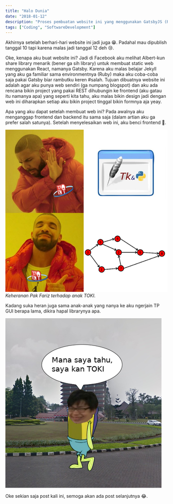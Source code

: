 ```yaml
---
title: "Halo Dunia"
date: "2018-01-12"
description: "Proses pembuatan website ini yang menggunakan GatsbyJS (React) dan mengapa saya membuat website ini."
tags: ["Coding", "SoftwareDevelopment"]
---
```


Akhirnya setelah berhari-hari website ini jadi juga :grin:. Padahal mau dipublish tanggal 10 tapi karena malas jadi tanggal 12 deh :cry:.

Oke, kenapa aku buat website ini? Jadi di Facebook aku melihat Albert-kun share library menarik (bener ga sih library) untuk membuat static web menggunakan React, namanya Gatsby. Karena aku malas belajar Jekyll yang aku ga familiar sama environmentnya (Ruby) maka aku coba-coba saja pakai Gatsby biar rambutku keren #salah. Tujuan dibuatnya website ini adalah agar aku punya web sendiri (ga numpang blogspot) dan aku ada rencana bikin project yang pakai REST dihubungin ke frontend (aku gatau itu namanya apa) yang seperti kita tahu, aku malas bikin design jadi dengan web ini diharapkan setiap aku bikin project tinggal bikin formnya aja yeay.

Apa yang aku dapat setelah membuat web ini? Pada awalnya aku menganggap frontend dan backend itu sama saja (dalam artian aku ga prefer salah satunya). Setelah menyelesaikan web ini, aku benci frontend :triumph:.

![Say no to TKinter](meme/drake-toki.png)
*Keheranan Pak Fariz terhadap anak TOKI.*

Kadang suka heran juga sama anak-anak yang nanya ke aku ngerjain TP GUI berapa lama, dikira hapal librarynya apa.

![Mana saya tahu, saya kan TOKI](meme/tidak-tahu-toki.png)

Oke sekian saja post kali ini, semoga akan ada post selanjutnya :joy:.
